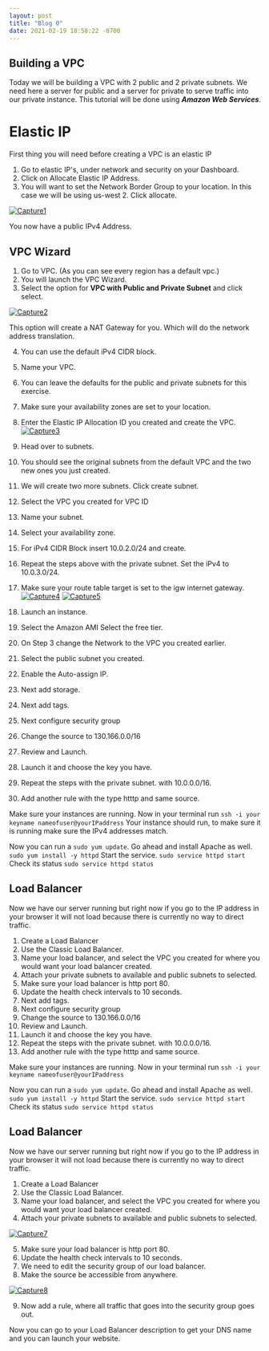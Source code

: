 ```yaml
---
layout: post
title: "Blog 0"
date: 2021-02-19 18:58:22 -0700
---
```

## Building a VPC
Today we will be building a VPC with 2 public and 2 private subnets. We need here a server for public and a server for private to serve traffic into our private instance.
This tutorial will be done using ***Amazon Web Services***.
# Elastic IP
First thing you will need before creating a VPC is an elastic IP

1. Go to elastic IP's, under network and security on your Dashboard.
2. Click on Allocate Elastic IP Address.
3. You will want to set the Network Border Group to your location. In this case we will be using us-west 2. Click allocate. 
       
<a href="https://imgbb.com/"><img src="https://i.ibb.co/gZP212Q/Capture1.jpg" alt="Capture1" border="0"></a><br />
  
  You now have a public IPv4 Address.
  
## VPC Wizard

 1. Go to VPC. (As you can see every region has a default vpc.) 
 2. You will launch the VPC Wizard.
 3. Select the option for **VPC with Public and Private Subnet** and click select.
 
 <a href="https://ibb.co/Xzw7DXy"><img src="https://i.ibb.co/sFBKCj5/Capture2.jpg" alt="Capture2" border="0"></a>

This option will create a NAT Gateway for you. Which will do the network address translation.

4. You can use the default iPv4 CIDR block.
 5. Name your VPC.
 6. You can leave the defaults for the public and private subnets for this exercise. 
 7. Make sure your availability zones are set to your location. 
 8. Enter the Elastic IP Allocation ID you created and create the VPC. 
<a href="https://imgbb.com/"><img src="https://i.ibb.co/hLdTH07/Capture3.jpg" alt="Capture3" border="0"></a>

9. Head over to subnets.
 10.  You should see the original subnets from the default VPC and the two new ones you just created. 
 11. We will create two more subnets. Click create subnet.
 12. Select the VPC you created for VPC ID
 13. Name your subnet.
 14. Select your availability zone.
 15. For iPv4  CIDR Block insert 10.0.2.0/24 and create.
 16. Repeat the steps above with the private subnet. Set the iPv4 to 10.0.3.0/24. 
 17. Make sure your route table target is set to the igw internet gateway.
<a href="https://imgbb.com/"><img src="https://i.ibb.co/RvdJz7g/Capture4.jpg" alt="Capture4" border="0"></a>
<a href="https://imgbb.com/"><img src="https://i.ibb.co/2M1bB13/Capture5.jpg" alt="Capture5" border="0"></a>

1. Launch an instance. 
2.  Select the Amazon AMI Select the free tier.   
3. On Step 3 change the Network to the VPC you created earlier.
4. Select the public subnet you created. 
5. Enable the Auto-assign IP.
6. Next add storage. 
7. Next add tags.
8. Next configure security group
9. Change the source to 130.166.0.0/16
10. Review and Launch. 
11. Launch it and choose the key you have. 
12. Repeat the steps with the private subnet. with 10.0.0.0/16.
13. Add another rule with the type htttp and same source.

Make sure your instances are running. Now in your terminal run `ssh -i your keyname nameofuser@yourIPaddress`
Your instance should run, to make sure it is running make sure the IPv4 addresses match.

Now you can run a `sudo yum update`.
Go ahead and install Apache as well. 
`sudo yum install -y httpd`
Start the service.
`sudo service httpd start`
Check its status
`sudo service httpd status`

## Load Balancer
Now we have our server running but right now if you go to the IP address in your browser it will not load because there is currently no way to direct traffic.

 1. Create a Load Balancer
 2. Use the Classic Load Balancer.
 3. Name your load balancer, and select the VPC you created for where you would want your load balancer created. 
 4. Attach your private subnets to available and public subnets to selected. 
 5. Make sure your load balancer is http port 80.
 6. Update the health check intervals to 10 seconds. 
 7. Next add tags.
8. Next configure security group
9. Change the source to 130.166.0.0/16
10. Review and Launch. 
11. Launch it and choose the key you have. 
12. Repeat the steps with the private subnet. with 10.0.0.0/16.
13. Add another rule with the type htttp and same source.

Make sure your instances are running. Now in your terminal run `ssh -i your keyname nameofuser@yourIPaddress`

Now you can run a `sudo yum update`.
Go ahead and install Apache as well. 
`sudo yum install -y httpd`
Start the service.
`sudo service httpd start`
Check its status
`sudo service httpd status`

## Load Balancer
Now we have our server running but right now if you go to the IP address in your browser it will not load because there is currently no way to direct traffic.

 1. Create a Load Balancer
 2. Use the Classic Load Balancer.
 3. Name your load balancer, and select the VPC you created for where you would want your load balancer created. 
 4. Attach your private subnets to available and public subnets to selected. 
 
 <a href="https://ibb.co/Phq51tK"><img src="https://i.ibb.co/FwRB8n2/Capture7.jpg" alt="Capture7" border="0"></a>
 
 5. Make sure your load balancer is http port 80.
 6. Update the health check intervals to 10 seconds. 
 7. We need to edit the security group of our load balancer. 
 8. Make the source be accessible from anywhere. 
 
 <a href="https://ibb.co/vBY9jrj"><img src="https://i.ibb.co/3szKC8C/Capture8.jpg" alt="Capture8" border="0"></a>
 
 9. Now add a rule, where all traffic that goes into the security group goes out. 

Now you can go to your Load Balancer description to get your DNS name and you can launch your website. 

